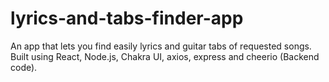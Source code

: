 # lyrics-and-tabs-finder-app
An app that lets you find easily lyrics and guitar tabs of requested songs. 
Built using React, Node.js, Chakra UI, axios, express and cheerio (Backend code).
